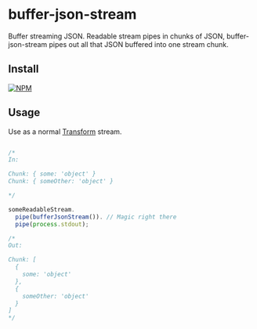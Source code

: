# buffer-json-stream

Buffer streaming JSON. Readable stream pipes in chunks of JSON, buffer-json-stream pipes out all that JSON buffered into one stream chunk.

## Install

[![NPM](https://nodei.co/npm/buffer-json-stream.png)](https://nodei.co/npm/buffer-json-stream/)

## Usage

Use as a normal [Transform](http://nodejs.org/api/stream.html#stream_class_stream_transform) stream.

```javascript

/*
In:

Chunk: { some: 'object' }
Chunk: { someOther: 'object' }

*/

someReadableStream.
  pipe(bufferJsonStream()). // Magic right there
  pipe(process.stdout);

/*
Out:

Chunk: [
  {
    some: 'object'
  },
  {
    someOther: 'object'
  }
]
*/

```

